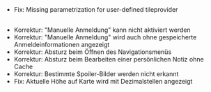 ##
- Fix: Missing parametrization for user-defined tileprovider

##
- Korrektur: "Manuelle Anmeldung" kann nicht aktiviert werden
- Korrektur: "Manuelle Anmeldung" wird auch ohne gespeicherte Anmeldeinformationen angezeigt
- Korrektur: Absturz beim Öffnen des Navigationsmenüs
- Korrektur: Absturz beim Bearbeiten einer persönlichen Notiz ohne Cache
- Korrektur: Bestimmte Spoiler-Bilder werden nicht erkannt
- Fix: Aktuelle Höhe auf Karte wird mit Dezimalstellen angezeigt
